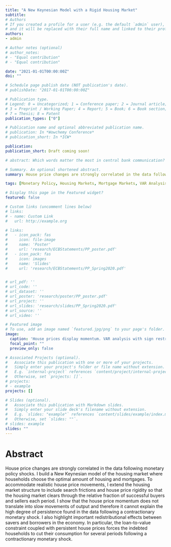 ```yaml
---
title: "A New Keynesian Model with a Rigid Housing Market"
subtitle:
# Authors
# If you created a profile for a user (e.g. the default `admin` user), write the username (folder name) here 
# and it will be replaced with their full name and linked to their profile.
authors:
- admin

# Author notes (optional)
# author_notes:
# - "Equal contribution"
# - "Equal contribution"

date: "2021-01-01T00:00:00Z"
doi: ""

# Schedule page publish date (NOT publication's date).
# publishDate: "2017-01-01T00:00:00Z"

# Publication type.
# Legend: 0 = Uncategorized; 1 = Conference paper; 2 = Journal article;
# 3 = Preprint / Working Paper; 4 = Report; 5 = Book; 6 = Book section;
# 7 = Thesis; 8 = Patent
publication_types: ["0"]

# Publication name and optional abbreviated publication name.
# publication: In *Wowchemy Conference*
# publication_short: In *ICW*

publication:
publication_short: Draft coming soon!

# abstract: Which words matter the most in central bank communication? Making use of a rather unique European monetary policy decision setting, we build the first monetary policy dictionary. We train the dictionary on a new intra-day level return data, which allows us to precisely identify which phrases do the market mainly reacts to. As an application, we attempt to distinguish whether financial markets react to learning about current economic conditions or future bank actions.

# Summary. An optional shortened abstract.
summary: House price changes are strongly correlated in the data following monetary policy shocks. I build a New Keynesian model of the housing market where households choose the optimal amount of housing and mortgages. To accommodate realistic house price movements, I extend the housing market structure to include search frictions and house price rigidity so that the housing market clears through the relative fraction of successful buyers and sellers each period. I show that the house price momentum does not translate into slow movements of output and therefore it cannot explain the high degree of persistence found in the data following a contractionary monetary shock. I also highlight important redistributional effects between savers and borrowers in the economy. In particular, the loan-to-value constraint coupled with persistent house prices forces the indebted households to cut their consumption for several periods following a contractionary monetary shock.

tags: [Monetary Policy, Housing Markets, Mortgage Markets, VAR Analysis, New Keynesian, Search Frictions]

# Display this page in the Featured widget?
featured: false

# Custom links (uncomment lines below)
# links:
# - name: Custom Link
#   url: http://example.org

# links:
#   - icon_pack: fas
#     icon: file-image
#     name: 'Poster'
#     url: 'research/ECBStatements/PP_poster.pdf'
#   - icon_pack: fas
#     icon: images
#     name: 'Slides'
#     url: 'research/ECBStatements/PP_Spring2020.pdf'


# url_pdf: ''
# url_code: ''
# url_dataset: ''
# url_poster: 'research/poster/PP_poster.pdf'
# url_project: ''
# url_slides: 'research/slides/PP_Spring2020.pdf'
# url_source: ''
# url_video: ''

# Featured image
# To use, add an image named `featured.jpg/png` to your page's folder. 
image:
  caption: 'House prices display momentum. VAR analysis with sign restrictions over Q1-1975 to Q4-2007'
  focal_point: ""
  preview_only: false

# Associated Projects (optional).
#   Associate this publication with one or more of your projects.
#   Simply enter your project's folder or file name without extension.
#   E.g. `internal-project` references `content/project/internal-project/index.md`.
#   Otherwise, set `projects: []`.
# projects:
# - example
projects: []

# Slides (optional).
#   Associate this publication with Markdown slides.
#   Simply enter your slide deck's filename without extension.
#   E.g. `slides: "example"` references `content/slides/example/index.md`.
#   Otherwise, set `slides: ""`.
# slides: example
slides: ""
---
```


<h1>Abstract</h1>

House price changes are strongly correlated in the data following monetary policy shocks. I build a New Keynesian model of the housing market where households choose the optimal amount of housing and mortgages. To accommodate realistic house price movements, I extend the housing market structure to include search frictions and house price rigidity so that the housing market clears through the relative fraction of successful buyers and sellers each period. I show that the house price momentum does not translate into slow movements of output and therefore it cannot explain the high degree of persistence found in the data following a contractionary monetary shock. I also highlight important redistributional effects between savers and borrowers in the economy. In particular, the loan-to-value constraint coupled with persistent house prices forces the indebted households to cut their consumption for several periods following a contractionary monetary shock.
